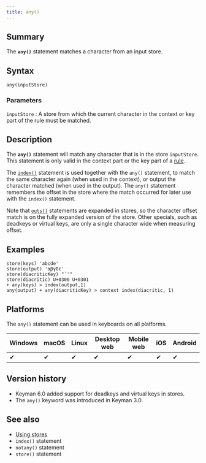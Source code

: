 ```yaml
---
title: any()
---
```


## Summary

The **`any()`** statement matches a character from an input store.

## Syntax

```
any(inputStore)
```

### Parameters

`inputStore`
:   A store from which the current character in the context or key part
    of the rule must be matched.

## Description

The **`any()`** statement will match any character that is in the store
`inputStore`. This statement is only valid in the context part or the key part
of a [rule](../guide/rules).

The [`index()`](index) statement is used together with the `any()` statement, to
match the same character again (when used in the context), or output the
character matched (when used in the output). The `any()` statement remembers the
offset in the store where the match occurred for later use with the `index()`
statement.

Note that [`outs()`](outs) statements are expanded in stores, so the character
offset match is on the fully expanded version of the store. Other specials, such
as deadkeys or virtual keys, are only a single character wide when measuring
offset.

## Examples

```
store(keys) 'abcde'
store(output) 'αβγδε'
store(diacriticKey) "`'"
store(diacritic) U+0300 U+0301
+ any(keys) > index(output,1)
any(output) + any(diacriticKey) > context index(diacritic, 1)
```

## Platforms

The `any()` statement can be used in keyboards on all platforms.

| Windows | macOS | Linux | Desktop web | Mobile web | iOS | Android |
|---------|-------|-------|-------------|------------|-----|---------|
| ✔       | ✔     | ✔     | ✔           | ✔          | ✔   | ✔       |

## Version history

* Keyman 6.0 added support for deadkeys and virtual keys in stores.
* The `any()` keyword was introduced in Keyman 3.0.

## See also

-   [Using stores](../guide/stores)
-   `index()` statement
-   `notany()` statement
-   `store()` statement

